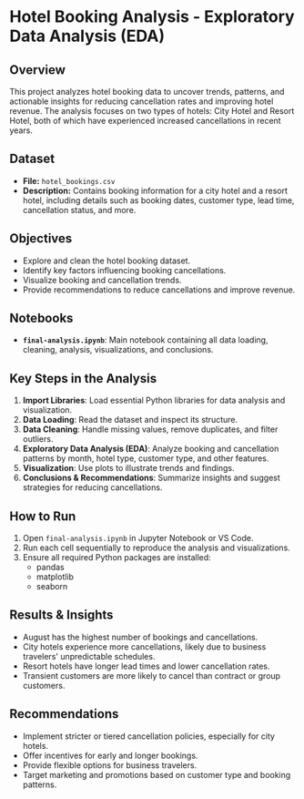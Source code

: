 # Hotel Booking Analysis - Exploratory Data Analysis (EDA)

## Overview
This project analyzes hotel booking data to uncover trends, patterns, and actionable insights for reducing cancellation rates and improving hotel revenue. The analysis focuses on two types of hotels: City Hotel and Resort Hotel, both of which have experienced increased cancellations in recent years.

## Dataset
- **File:** `hotel_bookings.csv`
- **Description:** Contains booking information for a city hotel and a resort hotel, including details such as booking dates, customer type, lead time, cancellation status, and more.

## Objectives
- Explore and clean the hotel booking dataset.
- Identify key factors influencing booking cancellations.
- Visualize booking and cancellation trends.
- Provide recommendations to reduce cancellations and improve revenue.

## Notebooks
- **`final-analysis.ipynb`**: Main notebook containing all data loading, cleaning, analysis, visualizations, and conclusions.

## Key Steps in the Analysis
1. **Import Libraries**: Load essential Python libraries for data analysis and visualization.
2. **Data Loading**: Read the dataset and inspect its structure.
3. **Data Cleaning**: Handle missing values, remove duplicates, and filter outliers.
4. **Exploratory Data Analysis (EDA)**: Analyze booking and cancellation patterns by month, hotel type, customer type, and other features.
5. **Visualization**: Use plots to illustrate trends and findings.
6. **Conclusions & Recommendations**: Summarize insights and suggest strategies for reducing cancellations.

## How to Run
1. Open `final-analysis.ipynb` in Jupyter Notebook or VS Code.
2. Run each cell sequentially to reproduce the analysis and visualizations.
3. Ensure all required Python packages are installed:
   - pandas
   - matplotlib
   - seaborn

## Results & Insights
- August has the highest number of bookings and cancellations.
- City hotels experience more cancellations, likely due to business travelers' unpredictable schedules.
- Resort hotels have longer lead times and lower cancellation rates.
- Transient customers are more likely to cancel than contract or group customers.

## Recommendations
- Implement stricter or tiered cancellation policies, especially for city hotels.
- Offer incentives for early and longer bookings.
- Provide flexible options for business travelers.
- Target marketing and promotions based on customer type and booking patterns.


